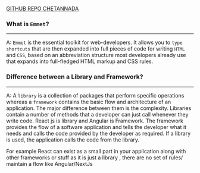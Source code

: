 [GITHUB REPO CHETANNADA](https://github.com/chetannada/Namaste-React/blob/main/Chapter%2001%20-%20Inception/Theory/Session1-Theory.md)

### What is `Emmet`?

---

A: `Emmet` is the essential toolkit for web-developers. It allows you to `type shortcuts` that are then expanded into full pieces of code for writing `HTML` and `CSS`, based on an abbreviation structure most developers already use that expands into full-fledged HTML markup and CSS rules.

### Difference between a Library and Framework?

---

A: A `library` is a collection of packages that perform specific operations whereas a `framework` contains the basic flow and architecture of an application. The major difference between them is the complexity. Libraries contain a number of methods that a developer can just call whenever they write code. React js is library and Angular is Framework. The framework provides the flow of a software application and tells the developer what it needs and calls the code provided by the developer as required. If a library is used, the application calls the code from the library.

For example React can exist as a small part in your application along with other frameworks or stuff as it is just a library , there are no set of rules/ maintain a flow like Angular/NextJs
